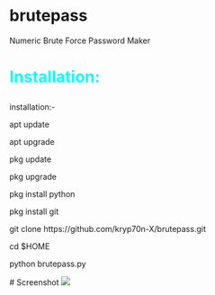 # brutepass
Numeric Brute Force Password Maker
<br>
<h1><p style="color:#00ffff"> Installation:</p></h1>
installation:-

<p>apt update</p>
<p>apt upgrade </p>
<p>pkg update</p>
<p>pkg upgrade<p>
<p>pkg install python<p>
<p>pkg install git<p>
<p>git clone https://github.com/kryp70n-X/brutepass.git</p>
<p>cd $HOME</p>
<p>python brutepass.py</p>
# Screenshot
<img src="https://kryp70n-x.github.io/brutepass/screenshot.jpg">
